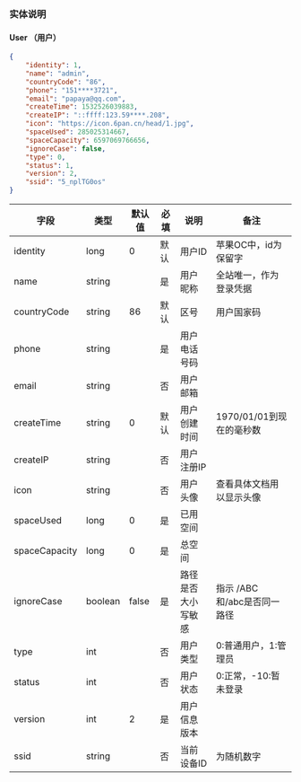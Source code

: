 ### 实体说明

#### User （用户）

```json
{
	"identity": 1,
	"name": "admin",
	"countryCode": "86",
	"phone": "151****3721",
	"email": "papaya@qq.com",
	"createTime": 1532526039883,
	"createIP": "::ffff:123.59****.208",
	"icon": "https://icon.6pan.cn/head/1.jpg",
	"spaceUsed": 285025314667,
	"spaceCapacity": 6597069766656,
	"ignoreCase": false,
	"type": 0,
	"status": 1,
	"version": 2,
	"ssid": "5_nplTG0os"
}
```


| 字段          	| 类型    	| 默认值 	| 必填 	| 说明               	| 备注                         	|
|---------------	|---------	|--------	|------	|--------------------	|------------------------------	|
| identity      	| long    	| 0      	| 默认 	| 用户ID             	| 苹果OC中，id为保留字         	|
| name          	| string  	|        	| 是   	| 用户昵称           	| 全站唯一，作为登录凭据       	|
| countryCode   	| string  	| 86     	| 默认 	| 区号               	| 用户国家码                   	|
| phone         	| string  	|        	| 是   	| 用户电话号码       	|                              	|
| email         	| string  	|        	| 否   	| 用户邮箱           	|                              	|
| createTime    	| string  	| 0      	| 默认 	| 用户创建时间       	| 1970/01/01到现在的毫秒数     	|
| createIP      	| string  	|        	| 否   	| 用户注册IP         	|                              	|
| icon          	| string  	|        	| 否   	| 用户头像           	| 查看具体文档用以显示头像     	|
| spaceUsed     	| long    	| 0      	| 是   	| 已用空间           	|                              	|
| spaceCapacity 	| long    	| 0      	| 是   	| 总空间             	|                              	|
| ignoreCase    	| boolean 	| false  	| 是   	| 路径是否大小写敏感 	| 指示 /ABC 和/abc是否同一路径 	|
| type          	| int     	|        	| 否   	| 用户类型           	| 0:普通用户，1:管理员         	|
| status        	| int     	|        	| 否   	| 用户状态           	| 0:正常，-10:暂未登录         	|
| version       	| int     	| 2      	| 是   	| 用户信息版本       	|                              	|
| ssid          	| string  	|        	| 否   	| 当前设备ID         	| 为随机数字                   	|